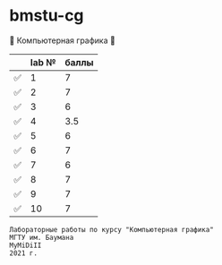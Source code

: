 # bmstu-cg
📐 Компьютерная графика 📐

||lab №|баллы|
|-|-|-|
|✅|1|7|
|✅|2|7|
|✅|3|6|
|✅|4|3.5|
|✅|5|6|
|✅|6|7|
|✅|7|6|
|✅|8|7|
|✅|9|7|
|✅|10|7|


```
Лабораторные работы по курсу "Компьютерная графика"
МГТУ им. Баумана
MyMiDiII
2021 г.
```
